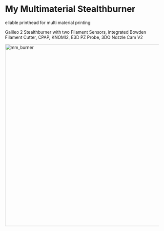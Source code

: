# My Multimaterial Stealthburner
 
 eliable printhead for multi material printing 

Galileo 2 Stealthburner with two Filament Sensors, integrated Bowden Filament Cutter, CPAP, KNOMI2, E3D PZ Probe, 3DO Nozzle Cam V2

<img width="595" alt="mm_burner" src="https://github.com/user-attachments/assets/7bffd300-a7d4-48af-9159-efbd7c42f45b" />
